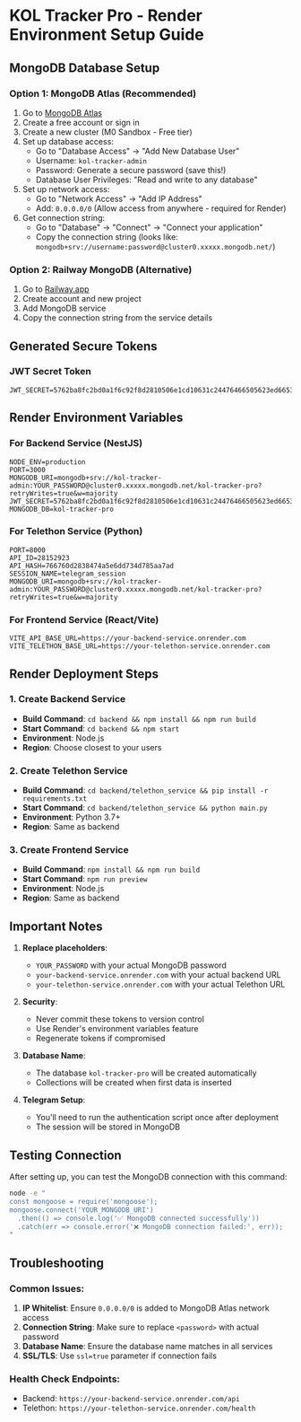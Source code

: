# KOL Tracker Pro - Render Environment Setup Guide

## MongoDB Database Setup

### Option 1: MongoDB Atlas (Recommended)
1. Go to [MongoDB Atlas](https://cloud.mongodb.com/)
2. Create a free account or sign in
3. Create a new cluster (M0 Sandbox - Free tier)
4. Set up database access:
   - Go to "Database Access" → "Add New Database User"
   - Username: `kol-tracker-admin`
   - Password: Generate a secure password (save this!)
   - Database User Privileges: "Read and write to any database"
5. Set up network access:
   - Go to "Network Access" → "Add IP Address"
   - Add: `0.0.0.0/0` (Allow access from anywhere - required for Render)
6. Get connection string:
   - Go to "Database" → "Connect" → "Connect your application"
   - Copy the connection string (looks like: `mongodb+srv://username:password@cluster0.xxxxx.mongodb.net/`)

### Option 2: Railway MongoDB (Alternative)
1. Go to [Railway.app](https://railway.app/)
2. Create account and new project
3. Add MongoDB service
4. Copy the connection string from the service details

## Generated Secure Tokens

### JWT Secret Token
```
JWT_SECRET=5762ba8fc2bd0a1f6c92f8d2810506e1cd10631c24476466505623ed66534f3484b52411d5c945126493e69002a711c778582c8e36045d84e9db4f58181b64d9
```

## Render Environment Variables

### For Backend Service (NestJS)
```
NODE_ENV=production
PORT=3000
MONGODB_URI=mongodb+srv://kol-tracker-admin:YOUR_PASSWORD@cluster0.xxxxx.mongodb.net/kol-tracker-pro?retryWrites=true&w=majority
JWT_SECRET=5762ba8fc2bd0a1f6c92f8d2810506e1cd10631c24476466505623ed66534f3484b52411d5c945126493e69002a711c778582c8e36045d84e9db4f58181b64d9
MONGODB_DB=kol-tracker-pro
```

### For Telethon Service (Python)
```
PORT=8000
API_ID=28152923
API_HASH=766760d2838474a5e6dd734d785aa7ad
SESSION_NAME=telegram_session
MONGODB_URI=mongodb+srv://kol-tracker-admin:YOUR_PASSWORD@cluster0.xxxxx.mongodb.net/kol-tracker-pro?retryWrites=true&w=majority
```

### For Frontend Service (React/Vite)
```
VITE_API_BASE_URL=https://your-backend-service.onrender.com
VITE_TELETHON_BASE_URL=https://your-telethon-service.onrender.com
```

## Render Deployment Steps

### 1. Create Backend Service
- **Build Command**: `cd backend && npm install && npm run build`
- **Start Command**: `cd backend && npm start`
- **Environment**: Node.js
- **Region**: Choose closest to your users

### 2. Create Telethon Service
- **Build Command**: `cd backend/telethon_service && pip install -r requirements.txt`
- **Start Command**: `cd backend/telethon_service && python main.py`
- **Environment**: Python 3.7+
- **Region**: Same as backend

### 3. Create Frontend Service
- **Build Command**: `npm install && npm run build`
- **Start Command**: `npm run preview`
- **Environment**: Node.js
- **Region**: Same as backend

## Important Notes

1. **Replace placeholders**: 
   - `YOUR_PASSWORD` with your actual MongoDB password
   - `your-backend-service.onrender.com` with your actual backend URL
   - `your-telethon-service.onrender.com` with your actual Telethon URL

2. **Security**: 
   - Never commit these tokens to version control
   - Use Render's environment variables feature
   - Regenerate tokens if compromised

3. **Database Name**: 
   - The database `kol-tracker-pro` will be created automatically
   - Collections will be created when first data is inserted

4. **Telegram Setup**:
   - You'll need to run the authentication script once after deployment
   - The session will be stored in MongoDB

## Testing Connection

After setting up, you can test the MongoDB connection with this command:
```bash
node -e "
const mongoose = require('mongoose');
mongoose.connect('YOUR_MONGODB_URI')
  .then(() => console.log('✅ MongoDB connected successfully'))
  .catch(err => console.error('❌ MongoDB connection failed:', err));
"
```

## Troubleshooting

### Common Issues:
1. **IP Whitelist**: Ensure `0.0.0.0/0` is added to MongoDB Atlas network access
2. **Connection String**: Make sure to replace `<password>` with actual password
3. **Database Name**: Ensure the database name matches in all services
4. **SSL/TLS**: Use `ssl=true` parameter if connection fails

### Health Check Endpoints:
- Backend: `https://your-backend-service.onrender.com/api`
- Telethon: `https://your-telethon-service.onrender.com/health` 